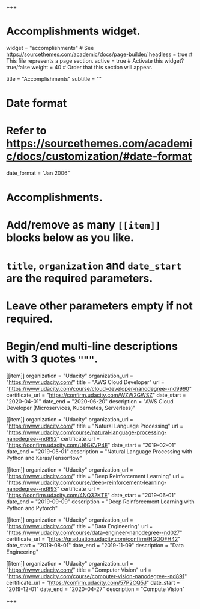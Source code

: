 +++
# Accomplishments widget.
widget = "accomplishments"  # See https://sourcethemes.com/academic/docs/page-builder/
headless = true  # This file represents a page section.
active = true  # Activate this widget? true/false
weight = 40  # Order that this section will appear.

title = "Accomplish&shy;ments"
subtitle = ""

# Date format
#   Refer to https://sourcethemes.com/academic/docs/customization/#date-format
date_format = "Jan 2006"

# Accomplishments.
#   Add/remove as many `[[item]]` blocks below as you like.
#   `title`, `organization` and `date_start` are the required parameters.
#   Leave other parameters empty if not required.
#   Begin/end multi-line descriptions with 3 quotes `"""`.

[[item]]
  organization = "Udacity"
  organization_url = "https://www.udacity.com/"
  title = "AWS Cloud Developer"
  url = "https://www.udacity.com/course/cloud-developer-nanodegree--nd9990"
  certificate_url = "https://confirm.udacity.com/WZW2GWSZ"
  date_start = "2020-04-01"
  date_end = "2020-06-20"
  description = "AWS Cloud Developer (Microservices, Kubernetes, Serverless)"

[[item]]
  organization = "Udacity"
  organization_url = "https://www.udacity.com/"
  title = "Natural Language Processing"
  url = "https://www.udacity.com/course/natural-language-processing-nanodegree--nd892"
  certificate_url = "https://confirm.udacity.com/U6GKVP4E"
  date_start = "2019-02-01"
  date_end = "2019-05-01"
  description = "Natural Language Processing with Python and Keras/Tensorflow"

[[item]]
  organization = "Udacity"
  organization_url = "https://www.udacity.com/"
  title = "Deep Reinforcement Learning"
  url = "https://www.udacity.com/course/deep-reinforcement-learning-nanodegree--nd893"
  certificate_url = "https://confirm.udacity.com/4NQ32KTE"
  date_start = "2019-06-01"
  date_end = "2019-09-09"
  description = "Deep Reinforcement Learning with Python and Pytorch"

[[item]]
  organization = "Udacity"
  organization_url = "https://www.udacity.com/"
  title = "Data Engineering"
  url = "https://www.udacity.com/course/data-engineer-nanodegree--nd027"
  certificate_url = "https://graduation.udacity.com/confirm/HGQQFH42"
  date_start = "2019-08-01"
  date_end = "2019-11-09"
  description = "Data Engineering"

[[item]]
  organization = "Udacity"
  organization_url = "https://www.udacity.com/"
  title = "Computer Vision"
  url = "https://www.udacity.com/course/computer-vision-nanodegree--nd891"
  certificate_url = "https://confirm.udacity.com/57P2CQ5J"
  date_start = "2019-12-01"
  date_end = "2020-04-27"
  description = "Compute Vision"

+++
